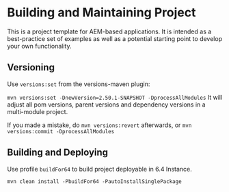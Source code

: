 # Building and Maintaining Project

This is a project template for AEM-based applications. It is intended as a best-practice set of examples as well as a potential starting point to develop your own functionality.

## Versioning
Use `versions:set` from the versions-maven plugin:

`mvn versions:set -DnewVersion=2.50.1-SNAPSHOT -DprocessAllModules`
It will adjust all pom versions, parent versions and dependency versions in a multi-module project.

If you made a mistake, do `mvn versions:revert` afterwards, or `mvn versions:commit -DprocessAllModules`

## Building and Deploying 
Use profile `buildFor64` to build project deployable in 6.4 Instance.

`mvn clean install -PbuildFor64 -PautoInstallSinglePackage`
